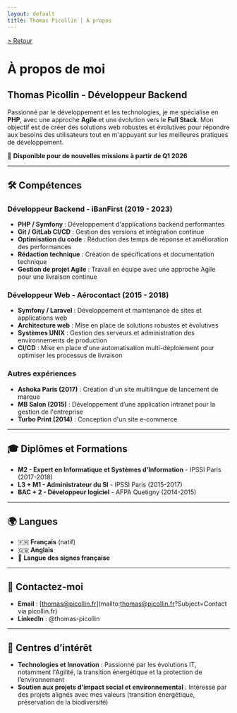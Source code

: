 ```yaml
---
layout: default
title: Thomas Picollin | À propos
---
```


[> Retour](/)

# À propos de moi
## Thomas Picollin - Développeur Backend

Passionné par le développement et les technologies, je me spécialise en **PHP**, avec une approche **Agile** et une évolution vers le **Full Stack**. Mon objectif est de créer des solutions web robustes et évolutives pour répondre aux besoins des utilisateurs tout en m'appuyant sur les meilleures pratiques de développement.

🚀 **Disponible pour de nouvelles missions à partir de Q1 2026**

---

## 🛠️ Compétences

### Développeur Backend - iBanFirst (2019 - 2023)
- **PHP / Symfony** : Développement d'applications backend performantes
- **Git / GitLab CI/CD** : Gestion des versions et intégration continue
- **Optimisation du code** : Réduction des temps de réponse et amélioration des performances
- **Rédaction technique** : Création de spécifications et documentation technique
- **Gestion de projet Agile** : Travail en équipe avec une approche Agile pour une livraison continue

### Développeur Web - Aérocontact (2015 - 2018)
- **Symfony / Laravel** : Développement et maintenance de sites et applications web
- **Architecture web** : Mise en place de solutions robustes et évolutives
- **Systèmes UNIX** : Gestion des serveurs et administration des environnements de production
- **CI/CD** : Mise en place d'une automatisation multi-déploiement pour optimiser les processus de livraison

### Autres expériences
- **Ashoka Paris (2017)** : Création d'un site multilingue de lancement de marque
- **MB Salon (2015)** : Développement d’une application intranet pour la gestion de l'entreprise
- **Turbo Print (2014)** : Conception d'un site e-commerce

---

## 🎓 Diplômes et Formations

- **M2 - Expert en Informatique et Systèmes d’Information** - IPSSI Paris (2017-2018)
- **L3 + M1 - Administrateur du SI** - IPSSI Paris (2015-2017)
- **BAC + 2 - Développeur logiciel** - AFPA Quetigny (2014-2015)

---

## 🌍 Langues

- 🇫🇷 **Français** (natif)
- 🇬🇧 **Anglais**
- 🤟 **Langue des signes française**

---

## 💼 Contactez-moi
- **Email** : [thomas@picollin.fr](mailto:thomas@picollin.fr?Subject=Contact via picollin.fr)
- **LinkedIn** : @thomas-picollin

---

## 🌱 Centres d’intérêt 

- **Technologies et Innovation** : Passionné par les évolutions IT, notamment l'Agilité, la transition énergétique et la protection de l’environnement
- **Soutien aux projets d'impact social et environnemental** : Intéressé par des projets alignés avec mes valeurs (transition énergétique, préservation de la biodiversité)  

